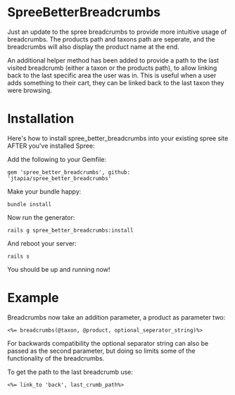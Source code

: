 SpreeBetterBreadcrumbs
======================

Just an update to the spree breadcrumbs to provide more intuitive usage of breadcrumbs.  The products path and taxons path are seperate, and the breadcrumbs will also display the product name at the end.

An additional helper method has been added to provide a path to the last visited breadcrumb (either a taxon or the products path), to allow linking back to the last specific area the user was in.  This is useful when a user adds something to their cart, they can be linked back to the last taxon they were browsing.

Installation
============

Here's how to install spree_better_breadcrumbs into your existing spree site AFTER you've installed Spree:

Add the following to your Gemfile:

    gem 'spree_better_breadcrumbs', github: 'jtapia/spree_better_breadcrumbs'

Make your bundle happy:

    bundle install

Now run the generator:

    rails g spree_better_breadcrumbs:install

And reboot your server:

    rails s

You should be up and running now!

Example
=======

Breadcrumbs now take an addition parameter, a product as parameter two:

    <%= breadcrumbs(@taxon, @product, optional_seperator_string)%>

For backwards compatibility the optional separator string can also be passed as the second parameter, but doing so limits some of the functionality of the breadcrumbs.

To get the path to the last breadcrumb use:

    <%= link_to 'back', last_crumb_path%>
